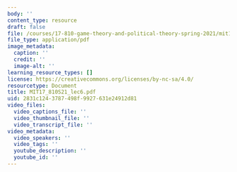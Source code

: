 ```yaml
---
body: ''
content_type: resource
draft: false
file: /courses/17-810-game-theory-and-political-theory-spring-2021/mit17_810s21_lec62.pdf
file_type: application/pdf
image_metadata:
  caption: ''
  credit: ''
  image-alt: ''
learning_resource_types: []
license: https://creativecommons.org/licenses/by-nc-sa/4.0/
resourcetype: Document
title: MIT17_810S21_lec6.pdf
uid: 2831c124-3787-498f-9927-631e24912d81
video_files:
  video_captions_file: ''
  video_thumbnail_file: ''
  video_transcript_file: ''
video_metadata:
  video_speakers: ''
  video_tags: ''
  youtube_description: ''
  youtube_id: ''
---
```


